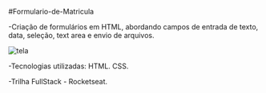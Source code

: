#Formulario-de-Matricula

 -Criação de formulários em HTML, abordando campos de entrada de texto, data, seleção, text area e envio de arquivos.

![tela](https://github.com/user-attachments/assets/6adedd65-7214-437f-a696-4a1b14e8c516)

-Tecnologias utilizadas: HTML. CSS.

-Trilha FullStack - Rocketseat.

